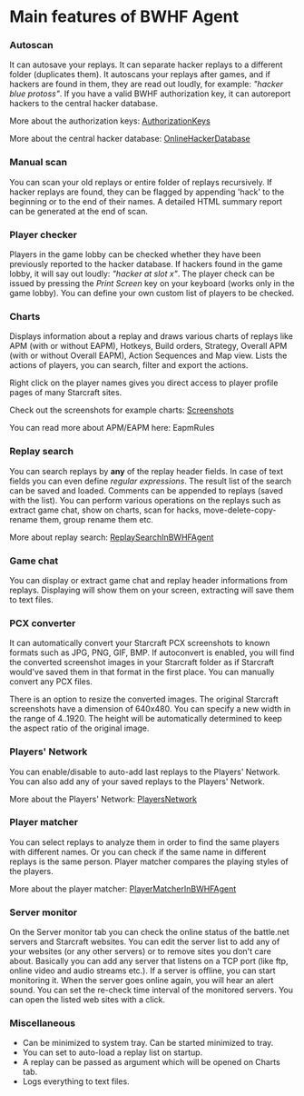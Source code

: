 # Main features of BWHF Agent #



### Autoscan ###
It can autosave your replays. It can separate hacker replays to a different folder (duplicates them). It autoscans your replays after games, and if hackers are found in them, they are read out loudly, for example: _"hacker blue protoss"_. If you have a valid BWHF authorization key, it can autoreport hackers to the central hacker database.

More about the authorization keys: [AuthorizationKeys](AuthorizationKeys.md)

More about the central hacker database: [OnlineHackerDatabase](OnlineHackerDatabase.md)

### Manual scan ###
You can scan your old replays or entire folder of replays recursively. If hacker replays are found, they can be flagged by appending 'hack' to the beginning or to the end of their names. A detailed HTML summary report can be generated at the end of scan.

### Player checker ###
Players in the game lobby can be checked whether they have been previously reported to the hacker database. If hackers found in the game lobby, it will say out loudly: _"hacker at slot x"_. The player check can be issued by pressing the _Print Screen_ key on your keyboard (works only in the game lobby). You can define your own custom list of players to be checked.

### Charts ###
Displays information about a replay and draws various charts of replays like APM (with or without EAPM), Hotkeys, Build orders, Strategy, Overall APM (with or without Overall EAPM), Action Sequences and Map view. Lists the actions of players, you can search, filter and export the actions.

Right click on the player names gives you direct access to player profile pages of many Starcraft sites.

Check out the screenshots for example charts: [Screenshots](Screenshots.md)

You can read more about APM/EAPM here: EapmRules

### Replay search ###
You can search replays by **any** of the replay header fields. In case of text fields you can even define _regular expressions_. The result list of the search can be saved and loaded. Comments can be appended to replays (saved with the list). You can perform various operations on the replays such as extract game chat, show on charts, scan for hacks, move-delete-copy-rename them, group rename them etc.

More about replay search: [ReplaySearchInBWHFAgent](ReplaySearchInBWHFAgent.md)

### Game chat ###
You can display or extract game chat and replay header informations from replays. Displaying will show them on your screen, extracting will save them to text files.

### PCX converter ###
It can automatically convert your Starcraft PCX screenshots to known formats such as JPG, PNG, GIF, BMP. If autoconvert is enabled, you will find the converted screenshot images in your Starcraft folder as if Starcraft would've saved them in that format in the first place. You can manually convert any PCX files.

There is an option to resize the converted images. The original Starcraft screenshots have a dimension of 640x480. You can specify a new width in the range of 4..1920. The height will be automatically determined to keep the aspect ratio of the original image.

### Players' Network ###
You can enable/disable to auto-add last replays to the Players' Network. You can also add any of your saved replays to the Players' Network.

More about the Players' Network: [PlayersNetwork](PlayersNetwork.md)

### Player matcher ###
You can select replays to analyze them in order to find the same players with different names. Or you can check if the same name in different replays is the same person. Player matcher compares the playing styles of the players.

More about the player matcher: [PlayerMatcherInBWHFAgent](PlayerMatcherInBWHFAgent.md)

### Server monitor ###
On the Server monitor tab you can check the online status of the battle.net servers and Starcraft websites. You can edit the server list to add any of your websites (or any other servers) or to remove sites you don't care about. Basically you can add any server that listens on a TCP port (like ftp, online video and audio streams etc.). If a server is offline, you can start monitoring it. When the server goes online again, you will hear an alert sound. You can set the re-check time interval of the monitored servers. You can open the listed web sites with a click.

### Miscellaneous ###
  * Can be minimized to system tray. Can be started minimized to tray.
  * You can set to auto-load a replay list on startup.
  * A replay can be passed as argument which will be opened on Charts tab.
  * Logs everything to text files.